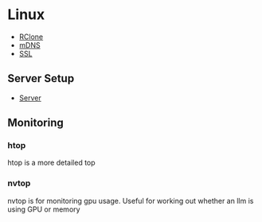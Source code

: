 # Linux

* [RClone](rclone)
* [mDNS](mdns)
* [SSL](ssl)

## Server Setup
* [Server](server/)

## Monitoring

### htop

htop is a more detailed top

### nvtop

nvtop is for monitoring gpu usage. Useful for working out whether an llm is using GPU or memory